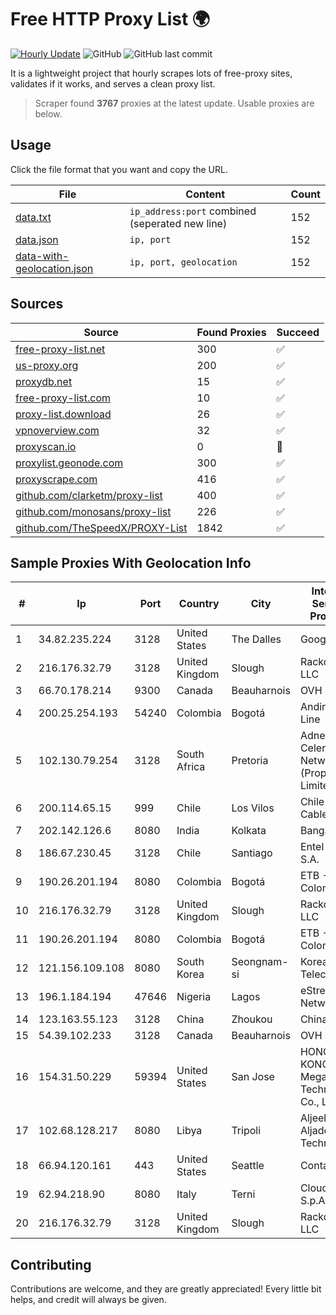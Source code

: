 
# Free HTTP Proxy List 🌍

[![Hourly Update](https://github.com/mertguvencli/http-proxy-list/actions/workflows/main.yml/badge.svg?branch=main)](https://github.com/mertguvencli/http-proxy-list/actions/workflows/main.yml)
![GitHub](https://img.shields.io/github/license/mertguvencli/http-proxy-list)
![GitHub last commit](https://img.shields.io/github/last-commit/mertguvencli/http-proxy-list)

It is a lightweight project that hourly scrapes lots of free-proxy sites, validates if it works, and serves a clean proxy list.


> Scraper found **3767** proxies at the latest update. Usable proxies are below.

## Usage

Click the file format that you want and copy the URL.


|File|Content|Count|
|----|-------|-----|
|[data.txt](https://raw.githubusercontent.com/mertguvencli/http-proxy-list/main/proxy-list/data.txt)|`ip_address:port` combined (seperated new line)|152|
|[data.json](https://raw.githubusercontent.com/mertguvencli/http-proxy-list/main/proxy-list/data.json)|`ip, port`|152|
|[data-with-geolocation.json](https://raw.githubusercontent.com/mertguvencli/http-proxy-list/main/proxy-list/data-with-geolocation.json)|`ip, port, geolocation`|152|

## Sources

|Source|Found Proxies|Succeed|
|------|-------------|-------|
|[free-proxy-list.net](https://free-proxy-list.net)|300|✅|
|[us-proxy.org](https://www.us-proxy.org)|200|✅|
|[proxydb.net](http://proxydb.net)|15|✅|
|[free-proxy-list.com](https://free-proxy-list.com/?page=&port=&type%5B%5D=http&type%5B%5D=https&up_time=0&search=Search)|10|✅|
|[proxy-list.download](https://www.proxy-list.download/HTTP)|26|✅|
|[vpnoverview.com](https://vpnoverview.com/privacy/anonymous-browsing/free-proxy-servers)|32|✅|
|[proxyscan.io](https://www.proxyscan.io)|0|🚫|
|[proxylist.geonode.com](https://proxylist.geonode.com/api/proxy-list?limit=300&page=1&sort_by=lastChecked&sort_type=desc&protocols=http,https)|300|✅|
|[proxyscrape.com](https://api.proxyscrape.com/v2/?request=displayproxies&protocol=http&timeout=10000&country=all&ssl=all&anonymity=all)|416|✅|
|[github.com/clarketm/proxy-list](https://raw.githubusercontent.com/clarketm/proxy-list/master/proxy-list-raw.txt)|400|✅|
|[github.com/monosans/proxy-list](https://raw.githubusercontent.com/monosans/proxy-list/main/proxies/http.txt)|226|✅|
|[github.com/TheSpeedX/PROXY-List](https://raw.githubusercontent.com/TheSpeedX/PROXY-List/master/http.txt)|1842|✅|


## Sample Proxies With Geolocation Info

|#|Ip|Port|Country|City|Internet Service Provider|
|-|--|----|-------|----|-------------------------|
|1|34.82.235.224|3128|United States|The Dalles|Google LLC|
|2|216.176.32.79|3128|United Kingdom|Slough|Rackdog, LLC|
|3|66.70.178.214|9300|Canada|Beauharnois|OVH SAS|
|4|200.25.254.193|54240|Colombia|Bogotá|Andinet ON Line|
|5|102.130.79.254|3128|South Africa|Pretoria|Adnexus Celerity Networks (Proprietary) Limited|
|6|200.114.65.15|999|Chile|Los Vilos|Chile TV Cable S.A.|
|7|202.142.126.6|8080|India|Kolkata|Bangalore|
|8|186.67.230.45|3128|Chile|Santiago|Entel Chile S.A.|
|9|190.26.201.194|8080|Colombia|Bogotá|ETB - Colombia|
|10|216.176.32.79|3128|United Kingdom|Slough|Rackdog, LLC|
|11|190.26.201.194|8080|Colombia|Bogotá|ETB - Colombia|
|12|121.156.109.108|8080|South Korea|Seongnam-si|Korea Telecom|
|13|196.1.184.194|47646|Nigeria|Lagos|eStream Networks|
|14|123.163.55.123|3128|China|Zhoukou|Chinanet|
|15|54.39.102.233|3128|Canada|Beauharnois|OVH SAS|
|16|154.31.50.229|59394|United States|San Jose|HONG KONG Megalayer Technology Co., Limited|
|17|102.68.128.217|8080|Libya|Tripoli|Aljeel Aljadeed For Technology|
|18|66.94.120.161|443|United States|Seattle|Contabo Inc.|
|19|62.94.218.90|8080|Italy|Terni|Clouditalia S.p.A.|
|20|216.176.32.79|3128|United Kingdom|Slough|Rackdog, LLC|



## Contributing

Contributions are welcome, and they are greatly appreciated! Every
little bit helps, and credit will always be given.


